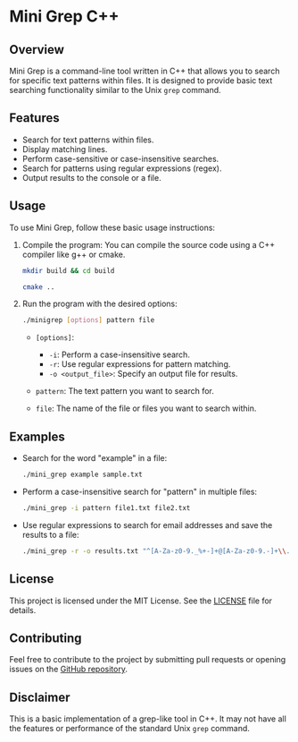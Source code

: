 # Mini Grep C++

## Overview

Mini Grep is a command-line tool written in C++ that allows you to search for specific text patterns within files. It is designed to provide basic text searching functionality similar to the Unix `grep` command.

## Features

- Search for text patterns within files.
- Display matching lines.
- Perform case-sensitive or case-insensitive searches.
- Search for patterns using regular expressions (regex).
- Output results to the console or a file.

## Usage

To use Mini Grep, follow these basic usage instructions:

1. Compile the program: You can compile the source code using a C++ compiler like g++ or cmake.
   
   ```bash
   mkdir build && cd build
   ```
   ```bash
   cmake ..
   ```


2. Run the program with the desired options:

   ```bash
   ./minigrep [options] pattern file
   ```

   - `[options]`:
     - `-i`: Perform a case-insensitive search.
     - `-r`: Use regular expressions for pattern matching.
     - `-o <output_file>`: Specify an output file for results.
   
   - `pattern`: The text pattern you want to search for.
   - `file`: The name of the file or files you want to search within.

## Examples

- Search for the word "example" in a file:
   
   ```bash
   ./mini_grep example sample.txt
   ```

- Perform a case-insensitive search for "pattern" in multiple files:

   ```bash
   ./mini_grep -i pattern file1.txt file2.txt
   ```

- Use regular expressions to search for email addresses and save the results to a file:

   ```bash
   ./mini_grep -r -o results.txt "^[A-Za-z0-9._%+-]+@[A-Za-z0-9.-]+\\.[A-Za-z]{2,4}$" emails.txt
   ```

## License

This project is licensed under the MIT License. See the [LICENSE](LICENSE) file for details.

## Contributing

Feel free to contribute to the project by submitting pull requests or opening issues on the [GitHub repository](https://github.com/xyzeebit/minigrep-cpp).

## Disclaimer

This is a basic implementation of a grep-like tool in C++. It may not have all the features or performance of the standard Unix `grep` command.
